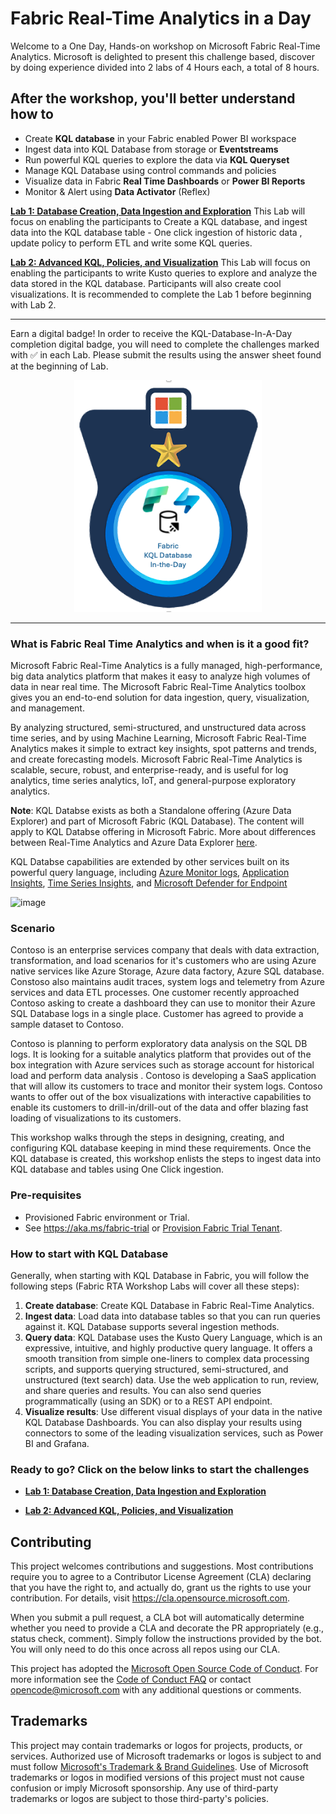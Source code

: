# Fabric Real-Time Analytics in a Day

Welcome to a One Day, Hands-on workshop on Microsoft Fabric Real-Time Analytics. Microsoft is delighted to present this challenge based, discover by doing experience divided into 2 labs of 4 Hours each, a total of 8 hours.


## After the workshop, you'll better understand how to
- Create **KQL database** in your Fabric enabled Power BI workspace
- Ingest data into KQL Database from storage or **Eventstreams**
- Run powerful KQL queries to explore the data via **KQL Queryset**
- Manage KQL Database using control commands and policies
- Visualize data in Fabric **Real Time Dashboards** or **Power BI Reports**
- Monitor & Alert using **Data Activator** (Reflex)


 [**Lab 1: Database Creation, Data Ingestion and Exploration**](./Lab1.md)
This Lab will focus on enabling the participants to Create a KQL database, and ingest data into the KQL database table - One click ingestion of historic data , update policy to perform ETL and write some KQL queries. 

 [**Lab 2: Advanced KQL, Policies, and Visualization**](./Lab2.md)
This Lab will focus on enabling the participants to write Kusto queries to explore and analyze the data stored in the KQL database. Participants will also create cool visualizations. It is recommended to complete the Lab 1 before beginning with Lab 2.

---
Earn a digital badge! In order to receive the KQL-Database-In-A-Day completion digital badge, you will  need to complete the challenges marked with ✅ in each Lab. Please submit the results using the answer sheet found at the beginning of Lab. </br>

<p align="center"><img src="/assets/images/KQLDatabaseBadge.png" width="300"></p>

---

### What is Fabric Real Time Analytics and when is it a good fit?

Microsoft Fabric Real-Time Analytics is a fully managed, high-performance, big data analytics platform that makes it easy to analyze high volumes of data in near real time. The Microsoft Fabric Real-Time Analytics toolbox gives you an end-to-end solution for data ingestion, query, visualization, and management.

By analyzing structured, semi-structured, and unstructured data across time series, and by using Machine Learning, Microsoft Fabric Real-Time Analytics makes it simple to extract key insights, spot patterns and trends, and create forecasting models. Microsoft Fabric Real-Time Analytics is scalable, secure, robust, and enterprise-ready, and is useful for log analytics, time series analytics, IoT, and general-purpose exploratory analytics.

**Note**: KQL Databse exists as both a Standalone offering (Azure Data Explorer) and part of Microsoft Fabric (KQL Database). The content will apply to KQL Databse offering in Microsoft Fabric. More about differences between Real-Time Analytics and Azure Data Explorer [here](https://learn.microsoft.com/fabric/real-time-analytics/realtime-analytics-compare).

KQL Databse capabilities are extended by other services built on its powerful query language, including [Azure Monitor logs](https://docs.microsoft.com/en-us/azure/log-analytics/), [Application Insights](https://docs.microsoft.com/en-us/azure/application-insights/), [Time Series Insights](https://docs.microsoft.com/en-us/azure/time-series-insights/), and [Microsoft Defender for Endpoint](https://docs.microsoft.com/en-us/microsoft-365/security/defender-endpoint/microsoft-defender-endpoint)


![image](https://github.com/microsoft/FabricRTA-in-a-Day/assets/4984616/7b943c15-5b12-4474-9916-81c3ee03e4de)


### Scenario 

Contoso is an enterprise services company that deals with data extraction, transformation, and load scenarios for it's customers who are using Azure native services like Azure Storage, Azure data factory, Azure SQL database.
Constoso also maintains audit traces,  system logs and telemetry from Azure services and data ETL processes. One customer recently approached Contoso asking to create a dashboard they can use to monitor their Azure SQL Database logs in a single place. Customer has agreed to provide a sample dataset to Contoso.

Contoso is planning to perform exploratory data analysis on the SQL DB logs. It is looking for a suitable analytics platform that provides out of the box integration with Azure services such as storage account for historical load and perform data analysis . Contoso is developing a SaaS application that will allow its customers to trace and monitor their system logs. Contoso wants to offer out of the box visualizations with interactive capabilities to enable its customers to drill-in/drill-out of the data and offer blazing fast loading of visualizations to its customers.

This workshop walks through the steps in designing, creating, and configuring KQL database keeping in mind these requirements. Once the KQL database is created, this workshop enlists the steps to ingest data into KQL database and tables using One Click ingestion.

### Pre-requisites
- Provisioned Fabric environment or Trial.
- See https://aka.ms/fabric-trial or [Provision Fabric Trial Tenant](/assets/ProvisionFabricTrialTenant.md). 

### How to start with KQL Database
Generally, when starting with KQL Database in Fabric, you will follow the following steps (Fabric RTA Workshop Labs will cover all these steps):
1. **Create database**: Create KQL Database in Fabric Real-Time Analytics. 
2. **Ingest data**: Load data into database tables so that you can run queries against it. KQL Database supports several ingestion methods.
3. **Query data**: KQL Database uses the Kusto Query Language, which is an expressive, intuitive, and highly productive query language. It offers a smooth transition from simple one-liners to complex data processing scripts, and supports querying structured, semi-structured, and unstructured (text search) data. Use the web application to run, review, and share queries and results. You can also send queries programmatically (using an SDK) or to a REST API endpoint. 
4. **Visualize results**: Use different visual displays of your data in the native KQL Database Dashboards. You can also display your results using connectors to some of the leading visualization services, such as Power BI and Grafana. 

### Ready to go? Click on the below links to start the challenges
- [**Lab 1: Database Creation, Data Ingestion and Exploration**](./Lab1.md)

- [**Lab 2: Advanced KQL, Policies, and Visualization**](./Lab2.md)

## Contributing

This project welcomes contributions and suggestions.  Most contributions require you to agree to a
Contributor License Agreement (CLA) declaring that you have the right to, and actually do, grant us
the rights to use your contribution. For details, visit https://cla.opensource.microsoft.com.

When you submit a pull request, a CLA bot will automatically determine whether you need to provide
a CLA and decorate the PR appropriately (e.g., status check, comment). Simply follow the instructions
provided by the bot. You will only need to do this once across all repos using our CLA.

This project has adopted the [Microsoft Open Source Code of Conduct](https://opensource.microsoft.com/codeofconduct/).
For more information see the [Code of Conduct FAQ](https://opensource.microsoft.com/codeofconduct/faq/) or
contact [opencode@microsoft.com](mailto:opencode@microsoft.com) with any additional questions or comments.

## Trademarks

This project may contain trademarks or logos for projects, products, or services. Authorized use of Microsoft 
trademarks or logos is subject to and must follow 
[Microsoft's Trademark & Brand Guidelines](https://www.microsoft.com/en-us/legal/intellectualproperty/trademarks/usage/general).
Use of Microsoft trademarks or logos in modified versions of this project must not cause confusion or imply Microsoft sponsorship.
Any use of third-party trademarks or logos are subject to those third-party's policies.
